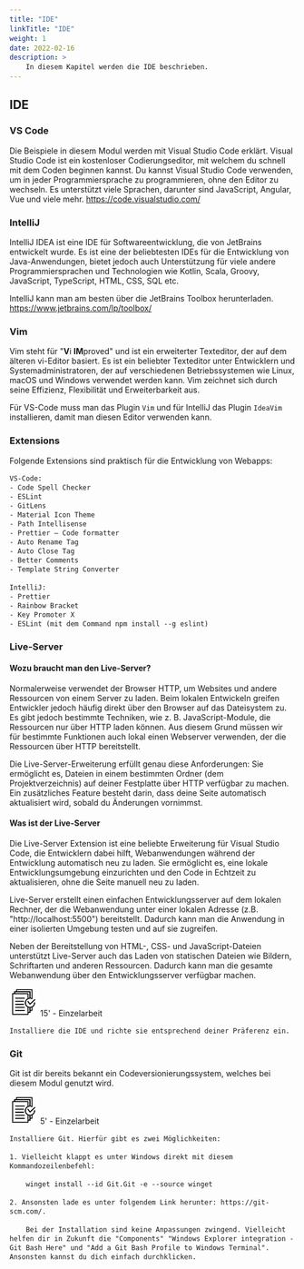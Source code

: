 ```yaml
---
title: "IDE"
linkTitle: "IDE"
weight: 1
date: 2022-02-16
description: >
    In diesem Kapitel werden die IDE beschrieben.
---
```


## IDE
### VS Code
Die Beispiele in diesem Modul werden mit Visual Studio Code erklärt. Visual Studio Code ist ein kostenloser Codierungseditor, mit welchem du schnell mit dem Coden beginnen kannst. Du kannst Visual Studio Code verwenden, um in jeder Programmiersprache zu programmieren, ohne den Editor zu wechseln. Es unterstützt viele Sprachen, darunter sind JavaScript, Angular, Vue und viele mehr.
https://code.visualstudio.com/


### IntelliJ
IntelliJ IDEA ist eine IDE für Softwareentwicklung, die von JetBrains entwickelt wurde. Es ist eine der beliebtesten IDEs für die Entwicklung von Java-Anwendungen, bietet jedoch auch Unterstützung für viele andere Programmiersprachen und Technologien wie Kotlin, Scala, Groovy, JavaScript, TypeScript, HTML, CSS, SQL etc.

IntelliJ kann man am besten über die JetBrains Toolbox herunterladen. https://www.jetbrains.com/lp/toolbox/

### Vim
Vim steht für "**V**i **IM**proved" und ist ein erweiterter Texteditor, der auf dem älteren vi-Editor basiert. Es ist ein beliebter Texteditor unter Entwicklern und Systemadministratoren, der auf verschiedenen Betriebssystemen wie Linux, macOS und Windows verwendet werden kann. Vim zeichnet sich durch seine Effizienz, Flexibilität und Erweiterbarkeit aus.

Für VS-Code muss man das Plugin `Vim` und für IntelliJ das Plugin `IdeaVim` installieren, damit man diesen Editor verwenden kann.

### Extensions
Folgende Extensions sind praktisch für die Entwicklung von Webapps:

    VS-Code:
    - Code Spell Checker
    - ESLint
    - GitLens
    - Material Icon Theme
    - Path Intellisense
    - Prettier – Code formatter
    - Auto Rename Tag
    - Auto Close Tag
    - Better Comments
    - Template String Converter

    IntelliJ:
    - Prettier
    - Rainbow Bracket
    - Key Promoter X
    - ESLint (mit dem Command npm install --g eslint)

### Live-Server
#### Wozu braucht man den Live-Server?
Normalerweise verwendet der Browser HTTP, um Websites und andere Ressourcen von einem Server zu laden. Beim lokalen Entwickeln greifen Entwickler jedoch häufig direkt über den Browser auf das Dateisystem zu. Es gibt jedoch bestimmte Techniken, wie z. B. JavaScript-Module, die Ressourcen nur über HTTP laden können. Aus diesem Grund müssen wir für bestimmte Funktionen auch lokal einen Webserver verwenden, der die Ressourcen über HTTP bereitstellt.

Die Live-Server-Erweiterung erfüllt genau diese Anforderungen: Sie ermöglicht es, Dateien in einem bestimmten Ordner (dem Projektverzeichnis) auf deiner Festplatte über HTTP verfügbar zu machen. Ein zusätzliches Feature besteht darin, dass deine Seite automatisch aktualisiert wird, sobald du Änderungen vornimmst.

#### Was ist der Live-Server
Die Live-Server Extension ist eine beliebte Erweiterung für Visual Studio Code, die Entwicklern dabei hilft, Webanwendungen während der Entwicklung automatisch neu zu laden. Sie ermöglicht es, eine lokale Entwicklungsumgebung einzurichten und den Code in Echtzeit zu aktualisieren, ohne die Seite manuell neu zu laden.

Live-Server erstellt einen einfachen Entwicklungsserver auf dem lokalen Rechner, der die Webanwendung unter einer lokalen Adresse (z.B. "http://localhost:5500") bereitstellt. Dadurch kann man die Anwendung in einer isolierten Umgebung testen und auf sie zugreifen.

Neben der Bereitstellung von HTML-, CSS- und JavaScript-Dateien unterstützt Live-Server auch das Laden von statischen Dateien wie Bildern, Schriftarten und anderen Ressourcen. Dadurch kann man die gesamte Webanwendung über den Entwicklungsserver verfügbar machen.


![task1](/images/task.png) 15' - Einzelarbeit

    Installiere die IDE und richte sie entsprechend deiner Präferenz ein.


### Git
Git ist dir bereits bekannt ein Codeversionierungssystem, welches bei diesem Modul genutzt wird.

![task2](/images/task.png) 5' - Einzelarbeit
    
    Installiere Git. Hierfür gibt es zwei Möglichkeiten:
    
    1. Vielleicht klappt es unter Windows direkt mit diesem Kommandozeilenbefehl:
        
        winget install --id Git.Git -e --source winget

    2. Ansonsten lade es unter folgendem Link herunter: https://git-scm.com/.
    
        Bei der Installation sind keine Anpassungen zwingend. Vielleicht helfen dir in Zukunft die "Components" "Windows Explorer integration - Git Bash Here" und "Add a Git Bash Profile to Windows Terminal". Ansonsten kannst du dich einfach durchklicken.

